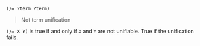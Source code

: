 ```
(/= ?term ?term)
```

> Not term unification

`(/= X Y)` is true if and only if `X` and `Y` are not unifiable. True if the unification fails.